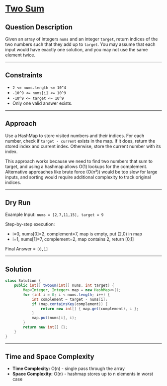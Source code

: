 # [Two Sum](https://leetcode.com/problems/two-sum/)

## Question Description
Given an array of integers `nums` and an integer `target`, return indices of the two numbers such that they add up to `target`. You may assume that each input would have exactly one solution, and you may not use the same element twice.

---

## Constraints
- `2 <= nums.length <= 10^4`
- `-10^9 <= nums[i] <= 10^9`
- `-10^9 <= target <= 10^9`
- Only one valid answer exists.

---

## Approach
Use a HashMap to store visited numbers and their indices. For each number, check if `target - current` exists in the map. If it does, return the stored index and current index. Otherwise, store the current number with its index.

This approach works because we need to find two numbers that sum to target, and using a hashmap allows O(1) lookups for the complement. Alternative approaches like brute force (O(n²)) would be too slow for large inputs, and sorting would require additional complexity to track original indices.

---

## Dry Run
Example Input: `nums = [2,7,11,15], target = 9`

Step-by-step execution:
- i=0, nums[0]=2, complement=7, map is empty, put (2,0) in map
- i=1, nums[1]=7, complement=2, map contains 2, return [0,1]

Final Answer = `[0,1]`

---

## Solution
```java
class Solution {
    public int[] twoSum(int[] nums, int target) {
        Map<Integer, Integer> map = new HashMap<>();
        for (int i = 0; i < nums.length; i++) {
            int complement = target - nums[i];
            if (map.containsKey(complement)) {
                return new int[] { map.get(complement), i };
            }
            map.put(nums[i], i);
        }
        return new int[] {};
    }
}
```

---

## Time and Space Complexity
- **Time Complexity:** O(n) - single pass through the array
- **Space Complexity:** O(n) - hashmap stores up to n elements in worst case